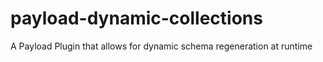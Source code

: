 # payload-dynamic-collections
A Payload Plugin that allows for dynamic schema regeneration at runtime
